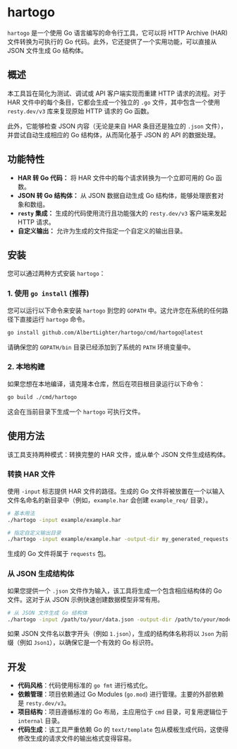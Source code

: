 # hartogo

`hartogo` 是一个使用 Go 语言编写的命令行工具，它可以将 HTTP Archive (HAR) 文件转换为可执行的 Go 代码。此外，它还提供了一个实用功能，可以直接从 JSON 文件生成 Go 结构体。

## 概述

本工具旨在简化为测试、调试或 API 客户端实现而重建 HTTP 请求的流程。对于 HAR 文件中的每个条目，它都会生成一个独立的 `.go` 文件，其中包含一个使用 `resty.dev/v3` 库来复现原始 HTTP 请求的 Go 函数。

此外，它能够检查 JSON 内容（无论是来自 HAR 条目还是独立的 `.json` 文件），并尝试自动生成相应的 Go 结构体，从而简化基于 JSON 的 API 的数据处理。

## 功能特性

- **HAR 转 Go 代码：** 将 HAR 文件中的每个请求转换为一个立即可用的 Go 函数。
- **JSON 转 Go 结构体：** 从 JSON 数据自动生成 Go 结构体，能够处理嵌套对象和数组。
- **`resty` 集成：** 生成的代码使用流行且功能强大的 `resty.dev/v3` 客户端来发起 HTTP 请求。
- **自定义输出：** 允许为生成的文件指定一个自定义的输出目录。

## 安装

您可以通过两种方式安装 `hartogo`：

### 1. 使用 `go install` (推荐)

您可以运行以下命令来安装 `hartogo` 到您的 `GOPATH` 中。这允许您在系统的任何路径下直接运行 `hartogo` 命令。

```sh
go install github.com/AlbertLighter/hartogo/cmd/hartogo@latest
```

请确保您的 `GOPATH/bin` 目录已经添加到了系统的 `PATH` 环境变量中。

### 2. 本地构建

如果您想在本地编译，请克隆本仓库，然后在项目根目录运行以下命令：

```sh
go build ./cmd/hartogo
```

这会在当前目录下生成一个 `hartogo` 可执行文件。

## 使用方法

该工具支持两种模式：转换完整的 HAR 文件，或从单个 JSON 文件生成结构体。

### 转换 HAR 文件

使用 `-input` 标志提供 HAR 文件的路径。生成的 Go 文件将被放置在一个以输入文件名命名的新目录中（例如，`example.har` 会创建 `example_req/` 目录）。

```sh
# 基本用法
./hartogo -input example/example.har

# 指定自定义输出目录
./hartogo -input example/example.har -output-dir my_generated_requests
```

生成的 Go 文件将属于 `requests` 包。

### 从 JSON 生成结构体

如果您提供一个 `.json` 文件作为输入，该工具将生成一个包含相应结构体的 Go 文件。这对于从 JSON 示例快速创建数据模型非常有用。

```sh
# 从 JSON 文件生成 Go 结构体
./hartogo -input /path/to/your/data.json -output-dir /path/to/your/models
```

如果 JSON 文件名以数字开头（例如 `1.json`），生成的结构体名称将以 `Json` 为前缀（例如 `Json1`），以确保它是一个有效的 Go 标识符。

## 开发

- **代码风格**：代码使用标准的 `go fmt` 进行格式化。
- **依赖管理**：项目依赖通过 Go Modules (`go.mod`) 进行管理。主要的外部依赖是 `resty.dev/v3`。
- **项目结构**：项目遵循标准的 Go 布局，主应用位于 `cmd` 目录，可复用逻辑位于 `internal` 目录。
- **代码生成**：该工具严重依赖 Go 的 `text/template` 包从模板生成代码，这使得修改生成的请求文件的输出格式变得容易。